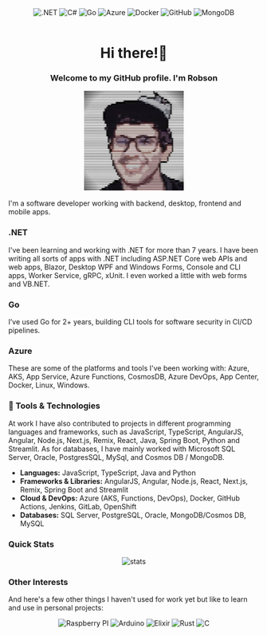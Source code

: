 <div align="center">
  <img src="https://img.shields.io/badge/.NET-5C2D91?style=for-the-badge&logo=.net&logoColor=white" alt=".NET"/>
  <img src="https://img.shields.io/badge/c%23-%23239120.svg?style=for-the-badge&logo=c-sharp&logoColor=white" alt="C#"/>
  <img src="https://img.shields.io/badge/go-%2300ADD8.svg?style=for-the-badge&logo=go&logoColor=white" alt="Go"/>
  <img src="https://img.shields.io/badge/azure-%230072C6.svg?style=for-the-badge&logo=microsoftazure&logoColor=white" alt="Azure"/>
  <img src="https://img.shields.io/badge/docker-%230db7ed.svg?style=for-the-badge&logo=docker&logoColor=white" alt="Docker"/>
  <img src="https://img.shields.io/badge/github%20actions-%232671E5.svg?style=for-the-badge&logo=githubactions&logoColor=white" alt="GitHub"/>
  <img src="https://img.shields.io/badge/MongoDB-%234ea94b.svg?style=for-the-badge&logo=mongodb&logoColor=white" alt="MongoDB" />
</div>

<br />

<h1 align="center">
  Hi there!👋
</h1>

<h3 align="center">Welcome to my GitHub profile. I'm Robson</h3>

<p align="center">
  <img src="https://raw.githubusercontent.com/robwillup/robwillup/refs/heads/master/img/crt_effect.jpg" width="200px" alt="Profile picture" />
</p>

I'm a software developer working with backend, desktop, frontend and mobile apps.

### .NET

I've been learning and working with .NET for more than 7 years. I have been writing
all sorts of apps with .NET including ASP.NET Core web APIs and web apps, Blazor,
Desktop WPF and Windows Forms, Console and CLI apps, Worker Service, gRPC, xUnit.
I even worked a little with web forms and VB.NET.

### Go

I’ve used Go for 2+ years, building CLI tools for software security in CI/CD pipelines.

### Azure

These are some of the platforms and tools I've been working with: Azure, AKS, App
Service, Azure Functions, CosmosDB, Azure DevOps, App Center, Docker, Linux, Windows.

### 🔧 Tools & Technologies

At work I have also contributed to projects in different programming languages and
frameworks, such as JavaScript, TypeScript, AngularJS, Angular, Node.js, Next.js,
Remix, React, Java, Spring Boot, Python and Streamlit.
As for databases, I have mainly worked with Microsoft SQL Server, Oracle,
PostgresSQL, MySql, and Cosmos DB / MongoDB.

- **Languages:** JavaScript, TypeScript, Java and Python
- **Frameworks & Libraries:** AngularJS, Angular, Node.js, React, Next.js, Remix, Spring Boot and Streamlit
- **Cloud & DevOps:** Azure (AKS, Functions, DevOps), Docker, GitHub Actions, Jenkins, GitLab, OpenShift
- **Databases:** SQL Server, PostgreSQL, Oracle, MongoDB/Cosmos DB, MySQL

### Quick Stats

<p align="center">
  <img src="https://github-readme-stats.vercel.app/api?username=robwillup&show_icons=true&theme=dark" alt="stats" />
</p>

### Other Interests

And here's a few other things I haven't used for work yet but like to learn and use in
personal projects:

<div align="center">
  <img src="https://img.shields.io/badge/-RaspberryPi-C51A4A?style=for-the-badge&logo=Raspberry-Pi" alt="Raspberry PI"/>
  <img src="https://img.shields.io/badge/-Arduino-00979D?style=for-the-badge&logo=Arduino&logoColor=white" alt="Arduino"/>
  <img src="https://img.shields.io/badge/elixir-%234B275F.svg?style=for-the-badge&logo=elixir&logoColor=white" alt="Elixir"/>
  <img src="https://img.shields.io/badge/rust-%23000000.svg?style=for-the-badge&logo=rust&logoColor=white" alt="Rust"/>
  <img src="https://img.shields.io/badge/c-%2300599C.svg?style=for-the-badge&logo=c&logoColor=white" alt="C"/>
</div>
